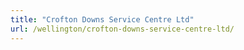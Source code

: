 ```yaml
---
title: "Crofton Downs Service Centre Ltd"
url: /wellington/crofton-downs-service-centre-ltd/
---
```


